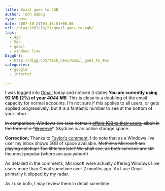 ```yaml
---
title: Gmail goes to 4GB
author: Tech Debug
type: post
date: 2007-10-21T04:16:51+00:00
url: /blog/2007/10/21/gmail-goes-to-4gb/
tags:
  - 4gb
  - 5gb
  - gmail
  - windows live
DiggUrl:
  - http://digg.com/tech_news/Gmail_goes_to_4GB
categories:
  - google
  - internet

---
```

I was logged into [Gmail][1] today and noticed it states **You are currently using 92 MB (2%) of your _4044 MB_**. This is close to a doubling of the email capacity for normal accounts. I&#8217;m not sure if this applies to all users, or gets applied progressively, but it is a fantastic number to see at the bottom of your inbox.

<del datetime="2007-10-22T14:34:34+00:00">In comparison, Windows live (aka hotmail) <a href="http://skydriveteam.spaces.live.com/blog/cns!977F793E846B3C96!124.entry">offers 1GB to their users</a>, albeit in the form of a &#8220;<a href="https://login.live.com/login.srf?wa=wsignin1.0&#038;rpsnv=10&#038;ct=1192939947&#038;rver=4.5.2130.0&#038;wp=MBI&#038;wlcxt=title&#038;wreply=http:%2F%2Fskydrive.live.com%2Fwelcome.aspx&#038;id=250206&#038;lc=1033">Skydrive</a>&#8220;</del>. Skydrive is an online storage space.

**Correction:** Thanks to [Taylor&#8217;s comment][2], I do note that as a Windows live user my inbox shows 5GB of space available. <del datetime="2007-10-23T02:07:57+00:00">Methinks Microsoft are playing catchup! Too little too late? We shall see, as both services are still the most popular (where are you yahoo!)</del>

As detailed in the comments, Microsoft were actually offering Windows Live users more than Gmail sometime over 2 months ago. As I use Gmail primarily it slipped by my radar.

As I use both, I may review them in detail sometime.

 [1]: http://gmail.com
 [2]: #comment-258